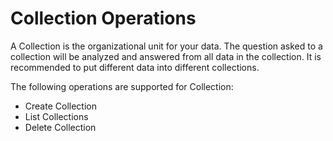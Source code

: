 # Collection Operations

A Collection is the organizational unit for your data. The question asked to a collection will be analyzed and answered from all data in the collection. It is recommended to put different data into different collections.

The following operations are supported for Collection:
- Create Collection
- List Collections
- Delete Collection
